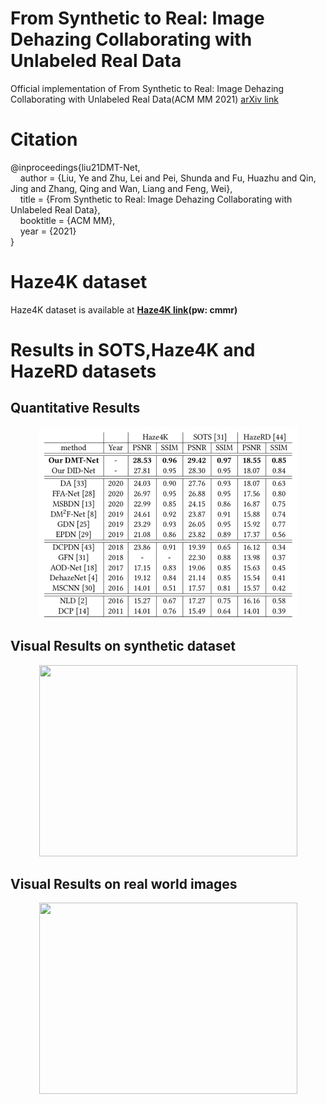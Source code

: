 # From Synthetic to Real: Image Dehazing Collaborating with Unlabeled Real Data
Official implementation of From Synthetic to Real: Image Dehazing Collaborating with Unlabeled Real Data(ACM MM 2021)
[arXiv link](https://arxiv.org/abs/2108.02934)
# Citation
@inproceedings{liu21DMT-Net,    
&nbsp;&nbsp;&nbsp;&nbsp;author = {Liu, Ye and Zhu, Lei and Pei, Shunda and Fu, Huazhu and Qin, Jing and Zhang, Qing and Wan, Liang and Feng, Wei},  
&nbsp;&nbsp;&nbsp;&nbsp;title = {From Synthetic to Real: Image Dehazing Collaborating with Unlabeled Real Data},      
&nbsp;&nbsp;&nbsp;&nbsp;booktitle = {ACM MM},   
&nbsp;&nbsp;&nbsp;&nbsp;year = {2021}      
}

# Haze4K dataset
Haze4K dataset is available at **[Haze4K link](https://pan.baidu.com/s/141MW0YAvjFcydlroQZZizA)(pw: cmmr)**

# Results in SOTS,Haze4K and HazeRD datasets
 ## Quantitative Results
<p align='center'>
<img src="figs/results.png" height="306px" width='413px'> 
</div>

 ## Visual Results on synthetic dataset
<p align='center'>
<img src='fig/vis1.png' height="306px" width='413px' >
</div>

 ## Visual Results on real world images
<p align='center'>
<img src='fig/vis2.png' height="306px" width='413px' >
</div>